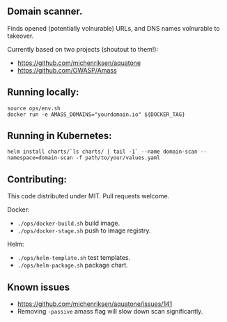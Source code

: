 ## Domain scanner. 
Finds opened (potentially volnurable) URLs, and DNS names volnurable to takeover.

Currently based on two projects (shoutout to them!):
- https://github.com/michenriksen/aquatone
- https://github.com/OWASP/Amass

## Running locally:
```
source ops/env.sh
docker run -e AMASS_DOMAINS="yourdomain.io" ${DOCKER_TAG}
```
## Running in Kubernetes:
```
helm install charts/`ls charts/ | tail -1` --name domain-scan --namespace=domain-scan -f path/to/your/values.yaml
```

## Contributing:
This code distributed under MIT. Pull requests welcome.

Docker:
- `./ops/docker-build.sh` build image.
- `./ops/docker-stage.sh` push to image registry.

Helm:
- `./ops/helm-template.sh` test templates.
- `./ops/helm-package.sh` package chart.

## Known issues
- https://github.com/michenriksen/aquatone/issues/141
- Removing `-passive` amass flag will slow down scan significantly.